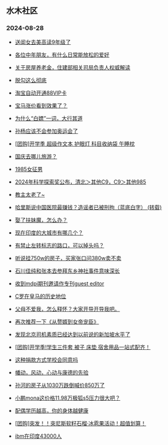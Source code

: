 ## 水木社区 
### 2024-08-28

+ [送闺女去美高读9年级了](https://www.newsmth.net/nForum/article/PreUnivEdu/200572)

+ [各位中年朋友，有什么日常能放松的爱好](https://www.newsmth.net/nForum/article/FamilyLife/1766829709)

+ [关于房屋养老金，住建部相关司局负责人权威解读](https://www.newsmth.net/nForum/article/OurEstate/3070248)

+ [脱勾这么彻底](https://www.newsmth.net/nForum/article/WorkingLife/145880)

+ [淘宝自动开通88VIP卡](https://www.newsmth.net/nForum/article/CouponsLife/4499078)

+ [宝马涨价看到效果了？](https://www.newsmth.net/nForum/article/AutoWorld/1944898786)

+ [为什么“白嫖”一词，大行其道](https://www.newsmth.net/nForum/article/Love/6307506)

+ [孙杨应该不会参加奥运会了](https://www.newsmth.net/nForum/article/Olympic/1626252)

+ [[团购]开学季 超级作文本 护眼灯 科目收纳袋 午睡枕](https://www.newsmth.net/nForum/article/ADAgent_TG/1324896)

+ [国庆去哪儿旅游？](https://www.newsmth.net/nForum/article/Travel/1009135)

+ [1985女征男](https://www.newsmth.net/nForum/article/PieLove/2891269)

+ [2024年科学探索奖公布，清北＞其他C9，C9＞其他985](https://www.newsmth.net/nForum/article/GaoKao/577465)

+ [教主太老了~](https://www.newsmth.net/nForum/article/FamilyLife/1766829276)

+ [哈里斯说中国医院最赚钱？造谣者已被刑拘（蓝底白字） (转载)](https://www.newsmth.net/nForum/article/Law/825646208)

+ [娶了扶妹魔，怎么办？](https://www.newsmth.net/nForum/article/MyFamily/275018)

+ [现在印度的大城市有哪几个？](https://www.newsmth.net/nForum/article/Geography/594472)

+ [有禁止左转标志的路口，可以掉头吗？](https://www.newsmth.net/nForum/article/AutoWorld/1944871248)

+ [听说挂750w的房子，买家张口问380w卖不卖](https://www.newsmth.net/nForum/article/OurEstate/3070784)

+ [石川佳纯和张本去参拜东乡神社事件意味深长](https://www.newsmth.net/nForum/article/Olympic/1621963)

+ [收到mdpi期刊邀请作专刊guest editor](https://www.newsmth.net/nForum/article/QingJiao/885897)

+ [C罗在皇马的历史地位](https://www.newsmth.net/nForum/article/WorldSoccer/18098066)

+ [父母不爱我，怎么释怀？大家开导开导我吧。](https://www.newsmth.net/nForum/article/FamilyLife/1766830838)

+ [再次推荐一下《从赘婿到女帝宠臣》](https://www.newsmth.net/nForum/article/NetNovel/489807)

+ [发现北京司机素质已经达到以前说的新加坡水平了](https://www.newsmth.net/nForum/article/AutoWorld/1944898922)

+ [[团购]开学季!学生三件套 被子 床垫 宿舍用品一站式配齐！](https://www.newsmth.net/nForum/article/ADAgent_TG/1324948)

+ [这种捐款方式学校会同意吗](https://www.newsmth.net/nForum/article/QingJiao/885903)

+ [幡动，风动，心动与康德的先验](https://www.newsmth.net/nForum/article/Memory/116915)

+ [孙河的房子从1030万跌倒喊价850万了](https://www.newsmth.net/nForum/article/OurEstate/3046504)

+ [小鹏mona这价格11.98万极狐s5压力很大吧？](https://www.newsmth.net/nForum/article/GreenAuto/1658218)

+ [配偶学历越高，你的身体越健康](https://www.newsmth.net/nForum/article/Memory/116900)

+ [[团购]突发！！突尼斯软籽石榴·冰雹果活动！超值划算！](https://www.newsmth.net/nForum/article/ADAgent_TG/1324948)

+ [ibm在印度43000人](https://www.newsmth.net/nForum/article/WorkingLife/147371)

